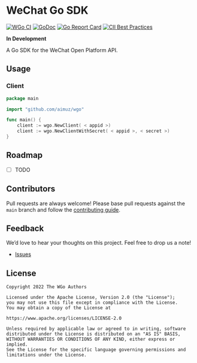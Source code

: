 WeChat Go SDK
=============

[![WGo CI](https://github.com/aimuz/wgo/actions/workflows/ci.yaml/badge.svg)](https://github.com/aimuz/wgo/actions/workflows/ci.yaml)
[![GoDoc](https://godoc.org/github.com/golang/gddo?status.svg)](https://pkg.go.dev/github.com/aimuz/wgo)
[![Go Report Card](https://goreportcard.com/badge/github.com/aimuz/wgo)](https://goreportcard.com/report/github.com/aimuz/wgo)
[![CII Best Practices](https://bestpractices.coreinfrastructure.org/projects/6613/badge)](https://bestpractices.coreinfrastructure.org/projects/6613)

**In Development**

A Go SDK for the WeChat Open Platform API.

Usage
-----

### Client

```go
package main

import "github.com/aimuz/wgo"

func main() {
	client := wgo.NewClient( < appid >)
	client := wgo.NewClientWithSecret( < appid >, < secret >)
}

```

Roadmap
-------

- [ ] TODO

Contributors
------------

Pull requests are always welcome! Please base pull requests against the `main` branch and follow the [contributing guide](CONTRIBUTING.md).

Feedback
--------

We’d love to hear your thoughts on this project. Feel free to drop us a note!
    
- [Issues](https://github.com/aimuz/wgo/issues)

License
-------

```text
Copyright 2022 The WGo Authors

Licensed under the Apache License, Version 2.0 (the "License");
you may not use this file except in compliance with the License.
You may obtain a copy of the License at

https://www.apache.org/licenses/LICENSE-2.0

Unless required by applicable law or agreed to in writing, software
distributed under the License is distributed on an "AS IS" BASIS,
WITHOUT WARRANTIES OR CONDITIONS OF ANY KIND, either express or implied.
See the License for the specific language governing permissions and
limitations under the License.
```
